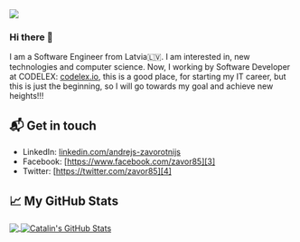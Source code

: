 <img src="https://i.ibb.co/JvFtK98/Linkedin-banner.png">

### Hi there 👋

I am a Software Engineer from Latvia🇱🇻.  I am interested in, new technologies and computer science. 
Now, I working by Software Developer at CODELEX: [codelex.io][1], this is a good place, for starting 
my IT career, but this is just the beginning, so I will go towards my goal and achieve new heights!!!

## 📬 Get in touch

- LinkedIn: [linkedin.com/andrejs-zavorotnijs][2]
- Facebook: [https://www.facebook.com/zavor85][3]
- Twitter: [https://twitter.com/zavor85][4]


## &#x1f4c8; My GitHub Stats

<a href="https://github.com/zavor85">
  <img align="center" src="https://github-readme-stats.vercel.app/api/top-langs/?username=zavor85&hide=java,html&title_color=ffffff&text_color=c9cacc&icon_color=2bbc8a&bg_color=1d1f21" />
</a>

<a href="https://github.com/zavor85">
  <img align="center" src="https://github-readme-stats.vercel.app/api?username=zavor85&show_icons=true&line_height=27&count_private=true&title_color=ffffff&text_color=c9cacc&icon_color=2bbc8a&bg_color=1d1f21" alt="Catalin's GitHub Stats" />
</a>
<!--
**zavor85/zavor85** is a ✨ _special_ ✨ repository because its `README.md` (this file) appears on your GitHub profile.

Here are some ideas to get you started:

- 🔭 I’m currently working on ...
- 🌱 I’m currently learning ...
- 👯 I’m looking to collaborate on ...
- 🤔 I’m looking for help with ...
- 💬 Ask me about ...
- 📫 How to reach me: ...
- 😄 Pronouns: ...
- ⚡ Fun fact: ...
-->

[1]: https://www.codelex.io/
[2]: https://www.linkedin.com/in/andrejs-zavorotnijs-7202742a/
[3]: https://www.facebook.com/zavor85
[4]: https://twitter.com/zavor85

